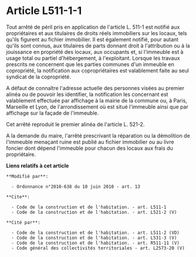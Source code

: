 # Article L511-1-1

Tout arrêté de péril pris en application de l'article L. 511-1 est notifié aux propriétaires et aux titulaires de droits
réels immobiliers sur les locaux, tels qu'ils figurent au fichier immobilier. Il est également notifié, pour autant qu'ils
sont connus, aux titulaires de parts donnant droit à l'attribution ou à la jouissance en propriété des locaux, aux occupants
et, si l'immeuble est à usage total ou partiel d'hébergement, à l'exploitant. Lorsque les travaux prescrits ne concernent que
les parties communes d'un immeuble en copropriété, la notification aux copropriétaires est valablement faite au seul syndicat
de la copropriété. 

A défaut de connaître l'adresse actuelle des personnes visées au premier alinéa ou de pouvoir les identifier, la notification
les concernant est valablement effectuée par affichage à la mairie de la commune ou, à Paris, Marseille et Lyon, de
l'arrondissement où est situé l'immeuble ainsi que par affichage sur la façade de l'immeuble. 

Cet arrêté reproduit le premier alinéa de l'article L. 521-2. 

A la demande du maire, l'arrêté prescrivant la réparation ou la démolition de l'immeuble menaçant ruine est publié au fichier
immobilier ou au livre foncier dont dépend l'immeuble pour chacun des locaux aux frais du propriétaire.

**Liens relatifs à cet article**

	**Modifié par**:

	  - Ordonnance n°2010-638 du 10 juin 2010 - art. 13

	**Cite**:

	  - Code de la construction et de l'habitation. - art. L511-1
	  - Code de la construction et de l'habitation. - art. L521-2 (V)

	**Cité par**:

	  - Code de la construction et de l'habitation. - art. L511-2 (VD)
	  - Code de la construction et de l'habitation. - art. L531-3 (V)
	  - Code de la construction et de l'habitation. - art. R511-11 (V)
	  - Code général des collectivités territoriales - art. L2573-20 (V)
